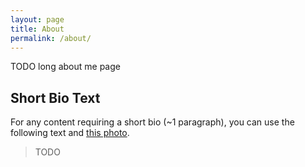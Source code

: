 ```yaml
---
layout: page
title: About
permalink: /about/
---
```

TODO long about me page

## Short Bio Text

For any content requiring a short bio (~1 paragraph), you can use the following text and
[this photo](https://indralab.github.io/images/gyori.png).

> TODO
